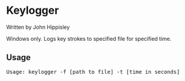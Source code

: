 # Keylogger
Written by John Hippisley

Windows only. Logs key strokes to specified file for specified time.

## Usage
<pre>
Usage: keylogger -f [path to file] -t [time in seconds]
</pre>
